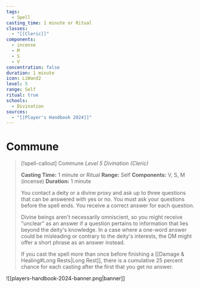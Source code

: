 ```yaml
---
tags:
  - Spell
casting_time: 1 minute or Ritual
classes:
  - "[[Cleric]]"
components:
  - incense
  - M
  - S
  - V
concentration: false
duration: 1 minute
icon: LiWand2
level: 5
range: Self
ritual: true
schools:
  - Divination
sources:
  - "[[Player's Handbook 2024]]"
---
```


# Commune

>[!spell-callout] Commune
>_Level 5 Divination (Cleric)_
>
>**Casting Time:** 1 minute or Ritual
>**Range:** Self
>**Components:** V, S, M (incense)
>**Duration:** 1 minute
>
>You contact a deity or a divine proxy and ask up to three questions that can be answered with yes or no. You must ask your questions before the spell ends. You receive a correct answer for each question.
>
>Divine beings aren't necessarily omniscient, so you might receive “unclear” as an answer if a question pertains to information that lies beyond the deity's knowledge. In a case where a one-word answer could be misleading or contrary to the deity's interests, the DM might offer a short phrase as an answer instead.
>
>If you cast the spell more than once before finishing a [[Damage & Healing#Long Rests\|Long Rest]], there is a cumulative 25 percent chance for each casting after the first that you get no answer.


![[players-handbook-2024-banner.png|banner]]
